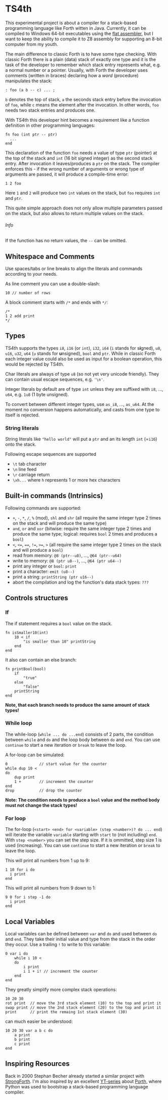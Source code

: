 # TS4th
This experimental project is about a compiler for a stack-based programming language like Forth witten in Java.
Currently, it can be compiled to Windows 64-bit executables using the [flat assembler](https://flatassembler.net/), but I want to keep the ability to compile it to Z8 assembly for supporting an 8-bit computer from my youth.

The main difference to classic Forth is to have some type checking.
With classic Forth there is a plain (data) stack of exactly one type and it is the task of the developer to remember which stack entry represents what, e.g. a normal number or a pointer.
Usually, with Forth the developer uses comments (written in braces) declaring how a *word* (procedure) manipulates the stack:
```
: foo (a b -- c) ... ;
```
`b` denotes the top of stack, `a` the seconds stack entry before the invocation of `foo`, while `c` means the element after the invocation.
In other words, `foo` needs two stack entries and produces one.

With TS4th this developer hint becomes a requirement like a function definition in other programming languages:
```
fn foo (int ptr -- ptr)
  ...
end
```
This declaration of the function `foo` needs a value of type `ptr` (pointer) at the top of the stack and `int` (16 bit signed integer) as the second stack entry.
After invocation it leaves/produces a `ptr` on the stack.
The compiler enforces this - if the wrong number of arguments or wrong type of arguments are passed, it will produce a compile-time error:

```
1 2 foo
```
Here `1` and `2` will produce two `int` values on the stack, but `foo` requires `int` and `ptr`.

This quite simple approach does not only allow multiple parameters passed on the stack, but also allows to return multiple values on the stack.

###### Info
If the function has no return values, the `--` can be omitted.

## Whitespace and Comments
Use spaces/tabs or line breaks to align the literals and commands according to your needs.

As line comment you can use a double-slash:
```
10 // number of rows
```
A block comment starts with `/*` and ends with `*/`:
```
/*
1 2 add print
*/
```

## Types
TS4th supports the types `i8`, `i16` (or `int`), `i32`, `i64` (`i` stands for s**i**gned), `u8`, `u16`, `u32`, `u64` (`u` stands for **u**nsigned), `bool` and `ptr`.
While in classic Forth each integer value could also be used as input for a boolean operation, this would be rejected by TS4th.

Char literals are always of type `u8` (so not yet very unicode friendly).
They can contain usual escape sequences, e.g. `'\n'`.

Integer literals by default are of type `int` unless they are suffixed with `i8`, ..., `u64`, e.g. `1u8` (1 byte unsigned).

To convert between different integer types, use `as_i8`, ..., `as_u64`.
At the moment no conversion happens automatically, and casts from one type to itself is rejected.

### String literals
String literals like `"hello world"` will put a `ptr` and an its length `int` (=`i16`) onto the stack.

Following escape sequences are supported
- `\t` tab character
- `\n` line feed
- `\r` carriage return
- `\xh...` where `h` represents 1 or more hex characters

## Built-in commands (Intrinsics)
Following commands are supported:
- `+`, `-`, `*`, `/`, `%` (mod), `shl` and `shr` (all require the same integer type 2 times on the stack and will produce the same type)
- `and`, `or` and `xor` (bitwise: require the same integer type 2 times and produce the same type; logical: requires `bool` 2 times and produces a `bool`)
- `<`, `<=`, `==`, `!=`, `>=`, `>` (all require the same integer type 2 times on the stack and will produce a `bool`)
- read from memory: `@8 (ptr--u8)`, ..., `@64 (ptr--u64)`
- write to memory: `@8 (ptr u8--)`, ..., `@64 (ptr u64--)`
- print any integer or `bool`: `print`
- print a character: `emit (u8--)`
- print a string: `printString (ptr u16--)`
- abort the compilation and log the function's data stack types: `???`

## Controls structures
### If
The if statement requires a `bool` value on the stack.
```
fn isSmaller10(int)
	10 < if
		"is smaller than 10" printString
	end
end
```
It also can contain an else branch:
```
fn printBool(bool)
	if
		"true"
	else
		"false"
	printString
end
```
**Note, that each branch needs to produce the same amount of stack types!**

### While loop
The while-loop (`while ... do ...end`) consists of 2 parts, the condition between `while` and `do` and the loop body between `do` and `end`.
You can use `continue` to start a new iteration or `break` to leave the loop.

A for-loop can be simulated:
```
0              // start value for the counter
while dup 10 <
do
	dup print
	1 +        // increment the counter
end
drop           // drop the counter
```
**Note: The condition needs to produce a `bool` value and the method body must not change the stack types!**

### For loop
The for-loop (`<start> <end> for <variable> (step <number>)? do ... end`) will iterate the variable `variable` starting with `start` to (not including) `end`.
With `step <number>` you can set the step size.
If it is ommitted, step size 1 is used (increasing).
You can use `continue` to start a new iteration or `break` to leave the loop.

This will print all numbers from 1 up to 9:
```
1 10 for i do
  i print
end
```
This will print all numbers from 9 down to 1:
```
9 0 for i step -1 do
  i print
end
```

## Local Variables
Local variables can be defined between `var` and `do` and used between `do` and `end`.
They take their initial value and type from the stack in the order they occur.
Use a trailing `!` to write to this variable:
```
0 var i do
	while i 10 <
	do
		i print
		i 1 + i! // increment the counter
	end
end
```

They greatly simplify more complex stack operations:
```
10 20 30
rot print  // move the 3rd stack element (10) to the top and print it
swap print // move the 2nd stack element (20) to the top and print it
print      // print the remaing 1st stack element (30)
```
can much easier be understood:
```
10 20 30 var a b c do
	a print
	b print
	c print
end
```

## Inspiring Resources
Back in 2000 Stephan Becher already started a similar project with [StrongForth](https://www.stephan-becher.de/strongforth/).
I'm also inspired by an excellent [YT-series](https://www.youtube.com/watch?v=8QP2fDBIxjM&list=PLpM-Dvs8t0VbMZA7wW9aR3EtBqe2kinu4) about [Porth](https://gitlab.com/tsoding/porth), where Python was used to bootstrap a stack-based programming language compiler.
